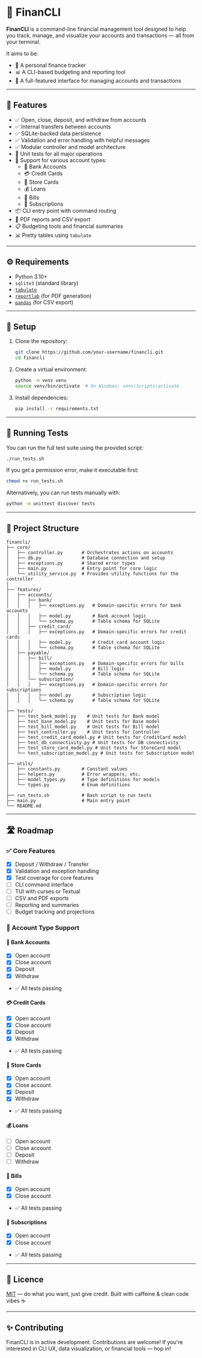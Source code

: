 # 💸 FinanCLI

**FinanCLI** is a command-line financial management tool designed to help you track, manage, and visualize your accounts and transactions — all from your terminal.

It aims to be:

-   🧾 A personal finance tracker
-   📊 A CLI-based budgeting and reporting tool
-   🔁 A full-featured interface for managing accounts and transactions

---

## 🚀 Features

-   ✅ Open, close, deposit, and withdraw from accounts
-   ✅ Internal transfers between accounts
-   ✅ SQLite-backed data persistence
-   ✅ Validation and error handling with helpful messages
-   ✅ Modular controller and model architecture
-   🧪 Unit tests for all major operations
-   🧱 Support for various account types:
    -   🏦 Bank Accounts
    -   💳 Credit Cards
    -   🏬 Store Cards
    -   💰 Loans
    -   🧾 Bills
    -   🔁 Subscriptions
-   📦 CLI entry point with command routing
-   📄 PDF reports and CSV export
-   📋 Budgeting tools and financial summaries
-   📊 Pretty tables using `tabulate`

---

## ⚙️ Requirements

-   Python 3.10+
-   `sqlite3` (standard library)
-   [`tabulate`](https://pypi.org/project/tabulate/)
-   [`reportlab`](https://pypi.org/project/reportlab/) (for PDF generation)
-   [`pandas`](https://pypi.org/project/pandas/) (for CSV export)

---

## 🧰 Setup

1. Clone the repository:

    ```bash
    git clone https://github.com/your-username/financli.git
    cd financli
    ```

2. Create a virtual environment:

    ```bash
    python -m venv venv
    source venv/bin/activate  # On Windows: venv\Scripts\activate
    ```

3. Install dependencies:

    ```bash
    pip install -r requirements.txt
    ```

---

## 🧪 Running Tests

You can run the full test suite using the provided script:

```bash
./run_tests.sh
```

If you get a permission error, make it executable first:

```bash
chmod +x run_tests.sh
```

Alternatively, you can run tests manually with:

```bash
python -m unittest discover tests
```

---

## 📁 Project Structure

```
financli/
├── core/
│   ├── controller.py       # Orchestrates actions on accounts
│   ├── db.py               # Database connection and setup
│   ├── exceptions.py       # Shared error types
│   ├── main.py             # Entry point for core logic
│   └── utility_service.py  # Provides utility functions for the controller
│
├── features/
│   ├── accounts/
│   │   ├── bank/
│   │   │   ├── exceptions.py   # Domain-specific errors for bank accounts
│   │   │   ├── model.py        # Bank account logic
│   │   │   └── schema.py       # Table schema for SQLite
│   │   ├── credit_card/
│   │   │   ├── exceptions.py   # Domain-specific errors for credit cards
│   │   │   ├── model.py        # Credit card account logic
│   │   │   └── schema.py       # Table schema for SQLite
│   ├── payable/
│   │   ├── bill/
│   │   │   ├── exceptions.py   # Domain-specific errors for bills
│   │   │   ├── model.py        # Bill logic
│   │   │   └── schema.py       # Table schema for SQLite
│   │   └── subscription/
│   │   │   ├── exceptions.py   # Domain-specific errors for subscriptions
│   │   │   ├── model.py        # Subscription logic
│   │   │   └── schema.py       # Table schema for SQLite
│
├── tests/
│   ├── test_bank_model.py    # Unit tests for Bank model
│   ├── test_base_model.py    # Unit tests for Base model
│   ├── test_bill_model.py    # Unit tests for Bill model
│   ├── test_controller.py    # Unit tests for Controller
│   ├── test_credit_card_model.py # Unit tests for CreditCard model
│   ├── test_db_connectivity.py # Unit tests for DB connectivity
│   ├── test_store_card_model.py # Unit tests for StoreCard model
│   └── test_subscription_model.py # Unit tests for Subscription model
│
├── utils/
│   ├── constants.py        # Constant values
│   ├── helpers.py          # Error wrappers, etc.
│   ├── model_types.py      # Type definitions for models
│   └── types.py            # Enum definitions
│
├── run_tests.sh            # Bash script to run tests
├── main.py                 # Main entry point
└── README.md
```

---

## 🛣️ Roadmap

### ✅ Core Features

-   [x] Deposit / Withdraw / Transfer
-   [x] Validation and exception handling
-   [x] Test coverage for core features
-   [ ] CLI command interface
-   [ ] TUI with curses or Textual
-   [ ] CSV and PDF exports
-   [ ] Reporting and summaries
-   [ ] Budget tracking and projections

### 🧱 Account Type Support

#### 🏦 Bank Accounts

-   [x] Open account
-   [x] Close account
-   [x] Deposit
-   [x] Withdraw
-   ✅ All tests passing

#### 💳 Credit Cards

-   [x] Open account
-   [x] Close account
-   [x] Deposit
-   [x] Withdraw
-   ✅ All tests passing

#### 🏬 Store Cards

-   [x] Open account
-   [x] Close account
-   [x] Deposit
-   [x] Withdraw
-   ✅ All tests passing

#### 💰 Loans

-   [ ] Open account
-   [ ] Close account
-   [ ] Deposit
-   [ ] Withdraw

#### 🧾 Bills

-   [x] Open account
-   [x] Close account
-   ✅ All tests passing

#### 🔁 Subscriptions

-   [x] Open account
-   [x] Close account
-   ✅ All tests passing

---

## 📄 Licence

[MIT](LICENSE) — do what you want, just give credit.
Built with caffeine & clean code vibes ☕️

---

## ✨ Contributing

FinanCLI is in active development. Contributions are welcome! If you're interested in CLI UX, data visualization, or financial tools — hop in!
